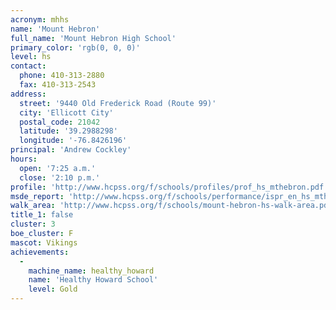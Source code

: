 ```yaml
---
acronym: mhhs
name: 'Mount Hebron'
full_name: 'Mount Hebron High School'
primary_color: 'rgb(0, 0, 0)'
level: hs
contact:
  phone: 410-313-2880
  fax: 410-313-2543
address:
  street: '9440 Old Frederick Road (Route 99)'
  city: 'Ellicott City'
  postal_code: 21042
  latitude: '39.2988298'
  longitude: '-76.8426196'
principal: 'Andrew Cockley'
hours:
  open: '7:25 a.m.'
  close: '2:10 p.m.'
profile: 'http://www.hcpss.org/f/schools/profiles/prof_hs_mthebron.pdf'
msde_report: 'http://www.hcpss.org/f/schools/performance/ispr_en_hs_mthebron.pdf'
walk_area: 'http://www.hcpss.org/f/schools/mount-hebron-hs-walk-area.pdf'
title_1: false
cluster: 3
boe_cluster: F
mascot: Vikings
achievements:
  -
    machine_name: healthy_howard
    name: 'Healthy Howard School'
    level: Gold
---
```

